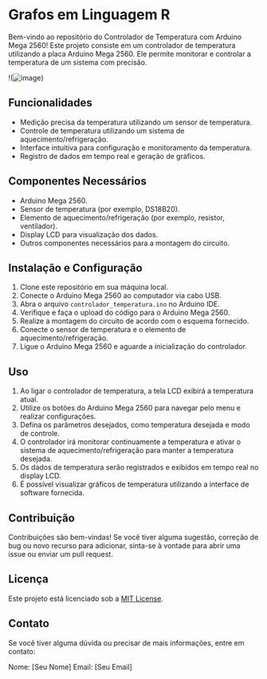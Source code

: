 # Grafos em Linguagem R

Bem-vindo ao repositório do Controlador de Temperatura com Arduino Mega 2560! Este projeto consiste em um controlador de temperatura utilizando a placa Arduino Mega 2560. Ele permite monitorar e controlar a temperatura de um sistema com precisão.

!(![image](https://github.com/riquelmept/EscolhasGrafo/assets/100944831/07be69bd-b74c-4230-a519-8b4155e17eb2))

## Funcionalidades

- Medição precisa da temperatura utilizando um sensor de temperatura.
- Controle de temperatura utilizando um sistema de aquecimento/refrigeração.
- Interface intuitiva para configuração e monitoramento da temperatura.
- Registro de dados em tempo real e geração de gráficos.

## Componentes Necessários

- Arduino Mega 2560.
- Sensor de temperatura (por exemplo, DS18B20).
- Elemento de aquecimento/refrigeração (por exemplo, resistor, ventilador).
- Display LCD para visualização dos dados.
- Outros componentes necessários para a montagem do circuito.

## Instalação e Configuração

1. Clone este repositório em sua máquina local.
2. Conecte o Arduino Mega 2560 ao computador via cabo USB.
3. Abra o arquivo `controlador_temperatura.ino` no Arduino IDE.
4. Verifique e faça o upload do código para o Arduino Mega 2560.
5. Realize a montagem do circuito de acordo com o esquema fornecido.
6. Conecte o sensor de temperatura e o elemento de aquecimento/refrigeração.
7. Ligue o Arduino Mega 2560 e aguarde a inicialização do controlador.

## Uso

1. Ao ligar o controlador de temperatura, a tela LCD exibirá a temperatura atual.
2. Utilize os botões do Arduino Mega 2560 para navegar pelo menu e realizar configurações.
3. Defina os parâmetros desejados, como temperatura desejada e modo de controle.
4. O controlador irá monitorar continuamente a temperatura e ativar o sistema de aquecimento/refrigeração para manter a temperatura desejada.
5. Os dados de temperatura serão registrados e exibidos em tempo real no display LCD.
6. É possível visualizar gráficos de temperatura utilizando a interface de software fornecida.

## Contribuição

Contribuições são bem-vindas! Se você tiver alguma sugestão, correção de bug ou novo recurso para adicionar, sinta-se à vontade para abrir uma issue ou enviar um pull request.

## Licença

Este projeto está licenciado sob a [MIT License](LICENSE).

## Contato

Se você tiver alguma dúvida ou precisar de mais informações, entre em contato:

Nome: [Seu Nome]
Email: [Seu Email]

